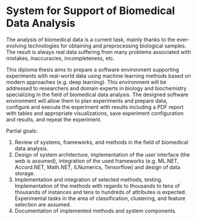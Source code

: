 # System for Support of Biomedical Data Analysis

The analysis of biomedical data is a current task, mainly thanks to the ever-evolving technologies for obtaining and preprocessing biological samples. The result is always real data suffering from many problems associated with mistakes, inaccuracies, incompleteness, etc.

This diploma thesis aims to prepare a software environment supporting experiments with real-world data using machine learning methods based on modern approaches (e.g. deep learning). This environment will be addressed to researchers and domain experts in biology and biochemistry specializing in the field of biomedical data analysis. The designed software environment will allow them to plan experiments and prepare data, configure and execute the experiment with results including a PDF report with tables and appropriate visualizations, save experiment configuration and results, and repeat the experiment.

Partial goals:
1. Review of systems, frameworks, and methods in the field of biomedical data analysis.
2. Design of system architecture, implementation of the user interface (the web is assumed), integration of the used frameworks (e.g. ML.NET, Accord.NET, Math.NET, ILNumerics, Tensorflow) and design of data storage.
3. Implementation and integration of selected methods, testing. Implementation of the methods with regards to thousands to tens of thousands of instances and tens to hundreds of attributes is expected. Experimental tasks in the area of classification, clustering, and feature selection are assumed.
4. Documentation of implemented methods and system components.
